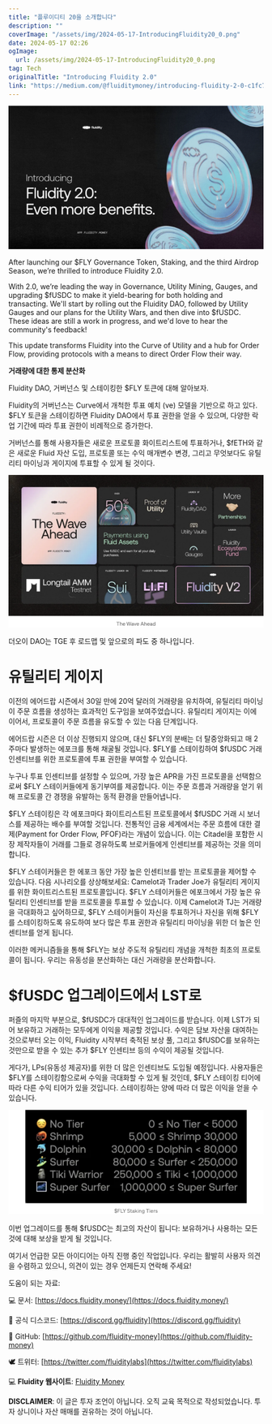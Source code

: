 ```yaml
---
title: "플루이디티 20을 소개합니다"
description: ""
coverImage: "/assets/img/2024-05-17-IntroducingFluidity20_0.png"
date: 2024-05-17 02:26
ogImage: 
  url: /assets/img/2024-05-17-IntroducingFluidity20_0.png
tag: Tech
originalTitle: "Introducing Fluidity 2.0"
link: "https://medium.com/@fluiditymoney/introducing-fluidity-2-0-c1fc76258245"
---
```




![Introducing Fluidity 2.0](/assets/img/2024-05-17-IntroducingFluidity20_0.png)

After launching our $FLY Governance Token, Staking, and the third Airdrop Season, we’re thrilled to introduce Fluidity 2.0.

With 2.0, we’re leading the way in Governance, Utility Mining, Gauges, and upgrading $fUSDC to make it yield-bearing for both holding and transacting. We'll start by rolling out the Fluidity DAO, followed by Utility Gauges and our plans for the Utility Wars, and then dive into $fUSDC. These ideas are still a work in progress, and we'd love to hear the community's feedback!

This update transforms Fluidity into the Curve of Utility and a hub for Order Flow, providing protocols with a means to direct Order Flow their way.


<div class="content-ad"></div>

**거래량에 대한 통제 분산화**

Fluidity DAO, 거버넌스 및 스테이킹한 $FLY 토큰에 대해 알아보자.

Fluidity의 거버넌스는 Curve에서 개척한 투표 예치 (ve) 모델을 기반으로 하고 있다. $FLY 토큰을 스테이킹하면 Fluidity DAO에서 투표 권한을 얻을 수 있으며, 다양한 락업 기간에 따라 투표 권한이 비례적으로 증가한다.

거버넌스를 통해 사용자들은 새로운 프로토콜 화이트리스트에 투표하거나, $fETH와 같은 새로운 Fluid 자산 도입, 프로토콜 또는 수익 매개변수 변경, 그리고 무엇보다도 유틸리티 마이닝과 게이지에 투표할 수 있게 될 것이다.

<div class="content-ad"></div>

![Introducing Fluidity20_1](/assets/img/2024-05-17-IntroducingFluidity20_1.png)

더오이 DAO는 TGE 후 로드맵 및 앞으로의 파도 중 하나입니다.

# 유틸리티 게이지

이전의 에어드랍 시즌에서 30일 만에 20억 달러의 거래량을 유치하여, 유틸리티 마이닝이 주문 흐름을 생성하는 효과적인 도구임을 보여주었습니다. 유틸리티 게이지는 이에 이어서, 프로토콜이 주문 흐름을 유도할 수 있는 다음 단계입니다.

<div class="content-ad"></div>

에어드랍 시즌은 더 이상 진행되지 않으며, 대신 $FLY의 분배는 더 탈중앙화되고 매 2주마다 발생하는 에포크를 통해 채굴될 것입니다. $FLY를 스테이킹하여 $fUSDC 거래 인센티브를 위한 프로토콜에 투표 권한을 부여할 수 있습니다.

누구나 투표 인센티브를 설정할 수 있으며, 가장 높은 APR을 가진 프로토콜을 선택함으로써 $FLY 스테이커들에게 동기부여를 제공합니다. 이는 주문 흐름과 거래량을 얻기 위해 프로토콜 간 경쟁을 유발하는 동적 환경을 만들어냅니다.

$FLY 스테이킹은 각 에포크마다 화이트리스트된 프로토콜에서 $fUSDC 거래 시 보너스를 제공하는 배수를 부여할 것입니다. 전통적인 금융 세계에서는 주문 흐름에 대한 결제(Payment for Order Flow, PFOF)라는 개념이 있습니다. 이는 Citadel을 포함한 시장 제작자들이 거래를 그들로 경유하도록 브로커들에게 인센티브를 제공하는 것을 의미합니다.

$FLY 스테이커들은 한 에포크 동안 가장 높은 인센티브를 받는 프로토콜을 제어할 수 있습니다. 다음 시나리오를 상상해보세요: Camelot과 Trader Joe가 유틸리티 게이지를 위한 화이트리스트된 프로토콜입니다. $FLY 스테이커들은 에포크에서 가장 높은 유틸리티 인센티브를 받을 프로토콜을 투표할 수 있습니다. 이제 Camelot과 TJ는 거래량을 극대화하고 싶어하므로, $FLY 스테이커들이 자신을 투표하거나 자신을 위해 $FLY를 스테이킹하도록 유도하여 보다 많은 투표 권한과 유틸리티 마이닝을 위한 더 높은 인센티브를 얻게 됩니다.

<div class="content-ad"></div>

이러한 메커니즘들을 통해 $FLY는 보상 주도적 유틸리티 개념을 개척한 최초의 프로토콜이 됩니다. 우리는 유동성을 분산화하는 대신 거래량을 분산화합니다.

# $fUSDC 업그레이드에서 LST로

퍼즐의 마지막 부분으로, $fUSDC가 대대적인 업그레이드를 받습니다. 이제 LST가 되어 보유하고 거래하는 모두에게 이익을 제공할 것입니다. 수익은 담보 자산을 대여하는 것으로부터 오는 이익, Fluidity 시작부터 축적된 보상 풀, 그리고 $fUSDC를 보유하는 것만으로 받을 수 있는 추가 $FLY 인센티브 등의 수익이 제공될 것입니다.

게다가, LPs(유동성 제공자)를 위한 더 많은 인센티브도 도입될 예정입니다. 사용자들은 $FLY를 스테이킹함으로써 수익을 극대화할 수 있게 될 것인데, $FLY 스테이킹 티어에 따라 다른 수익 티어가 있을 것입니다. 스테이킹하는 양에 따라 더 많은 이익을 얻을 수 있습니다.

<div class="content-ad"></div>

![Fluidity 2.0](/assets/img/2024-05-17-IntroducingFluidity20_2.png)

이번 업그레이드를 통해 $fUSDC는 최고의 자산이 됩니다: 보유하거나 사용하는 모든 것에 대해 보상을 받게 될 것입니다.

여기서 언급한 모든 아이디어는 아직 진행 중인 작업입니다. 우리는 활발히 사용자 의견을 수렴하고 있으니, 의견이 있는 경우 언제든지 연락해 주세요!

도움이 되는 자료:

<div class="content-ad"></div>

💻 문서: [https://docs.fluidity.money/](https://docs.fluidity.money/)

👾 공식 디스코드: [https://discord.gg/fluidity](https://discord.gg/fluidity)

🐙 GitHub: [https://github.com/fluidity-money](https://github.com/fluidity-money)

🕊 트위터: [https://twitter.com/fluiditylabs](https://twitter.com/fluiditylabs)

<div class="content-ad"></div>

💻 **Fluidity 웹사이트**: [Fluidity Money](https://fluidity.money/)

**DISCLAIMER**: 이 글은 투자 조언이 아닙니다. 오직 교육 목적으로 작성되었습니다. 투자 상니이나 자산 매매를 권유하는 것이 아닙니다.